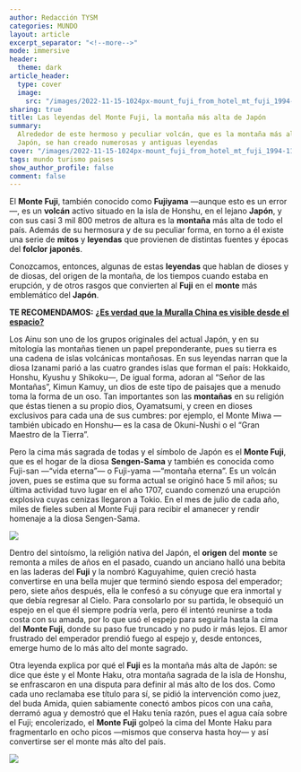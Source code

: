 ```yaml
---
author: Redacción TYSM
categories: MUNDO
layout: article
excerpt_separator: "<!--more-->"
mode: immersive
header:
  theme: dark
article_header:
  type: cover
  image:
    src: "/images/2022-11-15-1024px-mount_fuji_from_hotel_mt_fuji_1994-11-29.jpeg"
sharing: true
title: Las leyendas del Monte Fuji, la montaña más alta de Japón
summary:
  Alrededor de este hermoso y peculiar volcán, que es la montaña más alta de
  Japón, se han creado numerosas y antiguas leyendas
cover: "/images/2022-11-15-1024px-mount_fuji_from_hotel_mt_fuji_1994-11-29.jpeg"
tags: mundo turismo paises
show_author_profile: false
comment: false
---
```


El **Monte Fuji**, también conocido como **Fujiyama** —aunque esto es un error—, es un **volcán** activo situado en la isla de Honshu, en el lejano **Japón**, y con sus casi 3 mil 800 metros de altura es la **montaña** más alta de todo el país. Además de su hermosura y de su peculiar forma, en torno a él existe una serie de **mitos** y **leyendas** que provienen de distintas fuentes y épocas del **folclor** **japonés**.

Conozcamos, entonces, algunas de estas **leyendas** que hablan de dioses y de diosas, del origen de la montaña, de los tiempos cuando estaba en erupción, y de otros rasgos que convierten al **Fuji** en el **monte** más emblemático del **Japón**.

**TE RECOMENDAMOS:** [**¿Es verdad que la Muralla China es visible desde el espacio?**](https://blog.tonoysumariachi.com/mundo/2022/09/12/es-verdad-que-la-muralla-china-es-visible-desde-el-espacio.html)

Los Ainu son uno de los grupos originales del actual Japón, y en su mitología las montañas tienen un papel preponderante, pues su tierra es una cadena de islas volcánicas montañosas. En sus leyendas narran que la diosa Izanami parió a las cuatro grandes islas que forman el país: Hokkaido, Honshu, Kyushu y Shikoku—, De igual forma, adoran al “Señor de las Montañas”, Kimun Kamuy, un dios de este tipo de paisajes que a menudo toma la forma de un oso. Tan importantes son las **montañas** en su religión que éstas tienen a su propio dios, Oyamatsumi, y creen en dioses exclusivos para cada una de sus cumbres: por ejemplo, el Monte Miwa —también ubicado en Honshu— es la casa de Okuni-Nushi o el “Gran Maestro de la Tierra”.

Pero la cima más sagrada de todas y el símbolo de Japón es el **Monte Fuji**, que es el hogar de la diosa **Sengen-Sama** y también es conocida como Fuji-san —“vida eterna”— o Fuji-yama —“montaña eterna”. Es un volcán joven, pues se estima que su forma actual se originó hace 5 mil años; su última actividad tuvo lugar en el año 1707, cuando comenzó una erupción explosiva cuyas cenizas llegaron a Tokio. En el mes de julio de cada año, miles de fieles suben al Monte Fuji para recibir el amanecer y rendir homenaje a la diosa Sengen-Sama.

![](https://upload.wikimedia.org/wikipedia/commons/thumb/e/e8/Mt._Fuji_pictured_from_Lake_Saiko_Nenma-hama.jpg/1024px-Mt._Fuji_pictured_from_Lake_Saiko_Nenma-hama.jpg)

Dentro del sintoísmo, la religión nativa del Japón, el **origen** del **monte** se remonta a miles de años en el pasado, cuando un anciano halló una bebita en las laderas del **Fuji** y la nombró Kaguyahime, quien creció hasta convertirse en una bella mujer que terminó siendo esposa del emperador; pero, siete años después, ella le confesó a su cónyuge que era inmortal y que debía regresar al Cielo. Para consolarlo por su partida, le obsequió un espejo en el que él siempre podría verla, pero él intentó reunirse a toda costa con su amada, por lo que usó el espejo para seguirla hasta la cima del **Monte Fuji**, donde su paso fue truncado y no pudo ir más lejos. El amor frustrado del emperador prendió fuego al espejo y, desde entonces, emerge humo de lo más alto del monte sagrado.

Otra leyenda explica por qué el **Fuji** es la montaña más alta de Japón: se dice que éste y el Monte Haku, otra montaña sagrada de la isla de Honshu, se enfrascaron en una disputa para definir al más alto de los dos. Como cada uno reclamaba ese título para sí, se pidió la intervención como juez, del buda Amida, quien sabiamente conectó ambos picos con una caña, derramó agua y demostró que el Haku tenía razón, pues el agua caía sobre el Fuji; encolerizado, el **Monte Fuji** golpeó la cima del Monte Haku para fragmentarlo en ocho picos —mismos que conserva hasta hoy— y así convertirse ser el monte más alto del país.

![](https://upload.wikimedia.org/wikipedia/commons/thumb/4/47/Hokusai42_fuji-lake.jpg/1024px-Hokusai42_fuji-lake.jpg)
